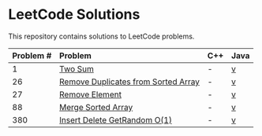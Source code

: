 # LeetCode Solutions

This repository contains solutions to LeetCode problems.

| Problem # | Problem | C++ | Java |
| :--- | :--- | :--- | :--- |
| 1 | [Two Sum](https://leetcode.com/problems/two-sum/description/) | - | [v](https://github.com/wun-yu-lin/leetcode-solution/blob/main/Java/1_Two_Sum.java) |
| 26 | [Remove Duplicates from Sorted Array](https://leetcode.com/problems/remove-duplicates-from-sorted-array/description/?envType=study-plan-v2&envId=top-interview-150) | - | [v](https://github.com/wun-yu-lin/leetcode-solution/blob/main/Java/26_Remove_Duplicates_from_Sorted_Array.java) |
| 27 | [Remove Element](https://leetcode.com/problems/remove-element/description/?envType=study-plan-v2&envId=top-interview-150) | - | [v](https://github.com/wun-yu-lin/leetcode-solution/blob/main/Java/27_Remove_Element.java) |
| 88 | [Merge Sorted Array](https://leetcode.com/problems/merge-sorted-array/description/?envType=study-plan-v2&envId=top-interview-150) | - | [v](https://github.com/wun-yu-lin/leetcode-solution/blob/main/Java/88_Merge_Sorted_Array.java) |
| 380 | [Insert Delete GetRandom O(1)](https://leetcode.com/problems/insert-delete-getrandom-o1/description/?envType=study-plan-v2&envId=top-interview-150) | - | [v](https://github.com/wun-yu-lin/leetcode-solution/blob/main/Java/380_Insert_Delete_GetRandom_O(1).java) |
